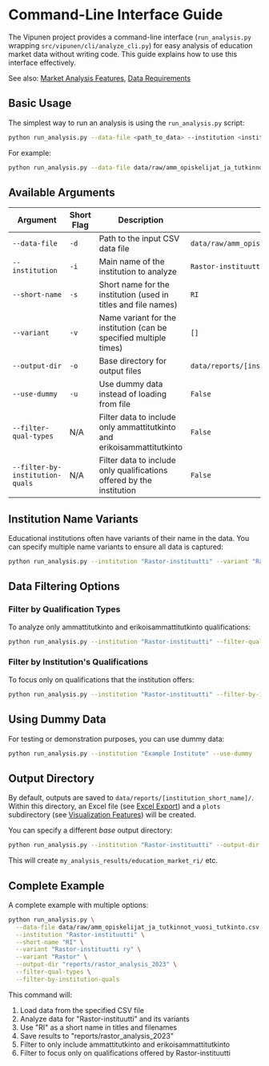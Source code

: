 # Command-Line Interface Guide

The Vipunen project provides a command-line interface (`run_analysis.py` wrapping `src/vipunen/cli/analyze_cli.py`) for easy analysis of education market data without writing code. This guide explains how to use this interface effectively.

See also: [Market Analysis Features](MARKET_ANALYSIS.md), [Data Requirements](DATA_REQUIREMENTS.md)

## Basic Usage

The simplest way to run an analysis is using the `run_analysis.py` script:

```bash
python run_analysis.py --data-file <path_to_data> --institution <institution_name> --short-name <short_name>
```

For example:

```bash
python run_analysis.py --data-file data/raw/amm_opiskelijat_ja_tutkinnot_vuosi_tutkinto.csv --institution "Rastor-instituutti" --short-name "RI"
```

## Available Arguments

| Argument | Short Flag | Description | Default Value |
|----------|------------|-------------|---------------|
| `--data-file` | `-d` | Path to the input CSV data file | `data/raw/amm_opiskelijat_ja_tutkinnot_vuosi_tutkinto.csv` |
| `--institution` | `-i` | Main name of the institution to analyze | `Rastor-instituutti ry` |
| `--short-name` | `-s` | Short name for the institution (used in titles and file names) | `RI` |
| `--variant` | `-v` | Name variant for the institution (can be specified multiple times) | `[]` |
| `--output-dir` | `-o` | Base directory for output files | `data/reports/[institution_short_name]/` |
| `--use-dummy` | `-u` | Use dummy data instead of loading from file | `False` |
| `--filter-qual-types` | N/A | Filter data to include only ammattitutkinto and erikoisammattitutkinto | `False` |
| `--filter-by-institution-quals` | N/A | Filter data to include only qualifications offered by the institution | `False` |

## Institution Name Variants

Educational institutions often have variants of their name in the data. You can specify multiple name variants to ensure all data is captured:

```bash
python run_analysis.py --institution "Rastor-instituutti" --variant "Rastor-instituutti ry" --variant "Rastor" --variant "Rastor Oy"
```

## Data Filtering Options

### Filter by Qualification Types

To analyze only ammattitutkinto and erikoisammattitutkinto qualifications:

```bash
python run_analysis.py --institution "Rastor-instituutti" --filter-qual-types
```

### Filter by Institution's Qualifications

To focus only on qualifications that the institution offers:

```bash
python run_analysis.py --institution "Rastor-instituutti" --filter-by-institution-quals
```

## Using Dummy Data

For testing or demonstration purposes, you can use dummy data:

```bash
python run_analysis.py --institution "Example Institute" --use-dummy
```

## Output Directory

By default, outputs are saved to `data/reports/[institution_short_name]/`. Within this directory, an Excel file (see [Excel Export](EXCEL_EXPORT.md)) and a `plots` subdirectory (see [Visualization Features](VISUALIZATION.md)) will be created.

You can specify a different *base* output directory:

```bash
python run_analysis.py --institution "Rastor-instituutti" --output-dir "my_analysis_results"
```
This will create `my_analysis_results/education_market_ri/` etc.

## Complete Example

A complete example with multiple options:

```bash
python run_analysis.py \
  --data-file data/raw/amm_opiskelijat_ja_tutkinnot_vuosi_tutkinto.csv \
  --institution "Rastor-instituutti" \
  --short-name "RI" \
  --variant "Rastor-instituutti ry" \
  --variant "Rastor" \
  --output-dir "reports/rastor_analysis_2023" \
  --filter-qual-types \
  --filter-by-institution-quals
```

This command will:
1. Load data from the specified CSV file
2. Analyze data for "Rastor-instituutti" and its variants
3. Use "RI" as a short name in titles and filenames
4. Save results to "reports/rastor_analysis_2023"
5. Filter to only include ammattitutkinto and erikoisammattitutkinto
6. Filter to focus only on qualifications offered by Rastor-instituutti 